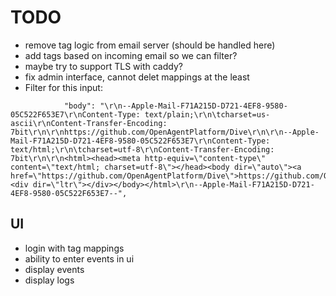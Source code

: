 # TODO

* remove tag logic from email server (should be handled here)
* add tags based on incoming email so we can filter?
* maybe try to support TLS with caddy?
* fix admin interface, cannot delet mappings at the least
* Filter for this input:
```
            "body": "\r\n--Apple-Mail-F71A215D-D721-4EF8-9580-05C522F653E7\r\nContent-Type: text/plain;\r\n\tcharset=us-ascii\r\nContent-Transfer-Encoding: 7bit\r\n\r\nhttps://github.com/OpenAgentPlatform/Dive\r\n\r\n--Apple-Mail-F71A215D-D721-4EF8-9580-05C522F653E7\r\nContent-Type: text/html;\r\n\tcharset=utf-8\r\nContent-Transfer-Encoding: 7bit\r\n\r\n<html><head><meta http-equiv=\"content-type\" content=\"text/html; charset=utf-8\"></head><body dir=\"auto\"><a href=\"https://github.com/OpenAgentPlatform/Dive\">https://github.com/OpenAgentPlatform/Dive</a><div dir=\"ltr\"></div></body></html>\r\n--Apple-Mail-F71A215D-D721-4EF8-9580-05C522F653E7--",
```

## UI

* login with tag mappings
* ability to enter events in ui
* display events
* display logs